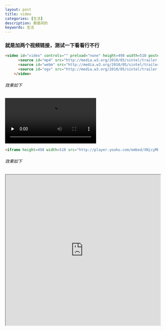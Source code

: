 ```yaml
---
layout: post
title: video
categories: [生活]
description: 都是闲的
keywords: 生活
---
```


### 就是加两个视频链接，测试一下看看行不行
<!--more-->
```html
<video id="video" controls="" preload="none" height=498 width=510 poster="http://media.w3.org/2010/05/sintel/poster.png">
      <source id="mp4" src="http://media.w3.org/2010/05/sintel/trailer.mp4" type="video/mp4">
      <source id="webm" src="http://media.w3.org/2010/05/sintel/trailer.webm" type="video/webm">
      <source id="ogv" src="http://media.w3.org/2010/05/sintel/trailer.ogv" type="video/ogg">
    </video>
```
###### 效果如下
<video id="video" controls="" preload="none" >
      <source id="mp4" src="http://media.w3.org/2010/05/sintel/trailer.mp4" type="video/mp4">
      <source id="webm" src="http://media.w3.org/2010/05/sintel/trailer.webm" type="video/webm">
      <source id="ogv" src="http://media.w3.org/2010/05/sintel/trailer.ogv" type="video/ogg">
    </video>

```html
<iframe height=498 width=510 src="http://player.youku.com/embed/XNjcyMDU4Njg0">
```
###### 效果如下
<iframe height=498 width=510 src="http://player.youku.com/embed/XNjcyMDU4Njg0">
